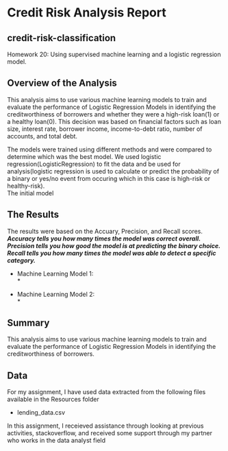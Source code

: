 # Credit Risk Analysis Report
## credit-risk-classification
Homework 20: Using supervised machine learning and a logistic regression model.

## **Overview of the Analysis**
This analysis aims to use various machine learning models to train and evaluate the performance of Logistic Regression Models in identifying the creditworthiness of borrowers and whether they were a high-risk loan(1) or a healthy loan(0). This decision was based on financial factors such as loan size, interest rate, borrower income, income-to-debt ratio, number of accounts, and total debt.<br/>

The models were trained using different methods and were compared to determine which was the best model. We used logistic regression(LogisticRegression) to fit the data and be used for analysis(logistic regression is used to calculate or predict the probability of a binary or yes/no event from occuring which in this case is high-risk or healthy-risk). <br/>
The initial model 

## **The Results**
The results were based on the Accuary, Precision, and Recall scores. <br/>
***Accuracy tells you how many times the model was correct overall.*** <br/>
***Precision tells you how good the model is at predicting the binary choice.*** <br/>
***Recall tells you how many times the model was able to detect a specific category.*** <br/>

* Machine Learning Model 1:<br/>
    *


* Machine Learning Model 2:<br>
    *

## **Summary**
This analysis aims to use various machine learning models to train and evaluate the performance of Logistic Regression Models in identifying the creditworthiness of borrowers.<br/>

## **Data**
For my assignment, I have used data extracted from the following files available in the Resources folder <br/>
   * lending_data.csv<br/>



In this assignment, I receieved assistance through looking at previous activities, stackoverflow, and received some support through my partner who works in the data analyst field<br/>



